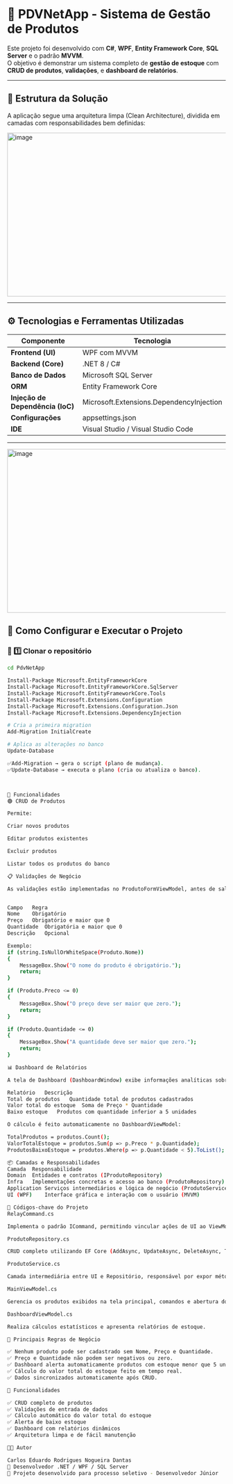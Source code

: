 # 🧠 PDVNetApp - Sistema de Gestão de Produtos

Este projeto foi desenvolvido com **C#**, **WPF**, **Entity Framework Core**, **SQL Server** e o padrão **MVVM**.  
O objetivo é demonstrar um sistema completo de **gestão de estoque** com **CRUD de produtos**, **validações**, e **dashboard de relatórios**.

---

## 🧱 Estrutura da Solução

A aplicação segue uma arquitetura limpa (Clean Architecture), dividida em camadas com responsabilidades bem definidas:


<img width="742" height="377" alt="image" src="https://github.com/user-attachments/assets/aa29d085-f60f-45b2-8822-013bac62c632" />


---

## ⚙️ Tecnologias e Ferramentas Utilizadas

| Componente | Tecnologia |
|-------------|-------------|
| **Frontend (UI)** | WPF com MVVM |
| **Backend (Core)** | .NET 8 / C# |
| **Banco de Dados** | Microsoft SQL Server |
| **ORM** | Entity Framework Core |
| **Injeção de Dependência (IoC)** | Microsoft.Extensions.DependencyInjection |
| **Configurações** | appsettings.json |
| **IDE** | Visual Studio / Visual Studio Code |

---

<img width="928" height="377" alt="image" src="https://github.com/user-attachments/assets/684d4478-3149-42e5-810b-4edd6aa1f1e2" />



## 🚀 Como Configurar e Executar o Projeto

### 🔹 1️⃣ Clonar o repositório

```bash
cd PdvNetApp

Install-Package Microsoft.EntityFrameworkCore
Install-Package Microsoft.EntityFrameworkCore.SqlServer
Install-Package Microsoft.EntityFrameworkCore.Tools
Install-Package Microsoft.Extensions.Configuration
Install-Package Microsoft.Extensions.Configuration.Json
Install-Package Microsoft.Extensions.DependencyInjection

# Cria a primeira migration
Add-Migration InitialCreate

# Aplica as alterações no banco
Update-Database

✅Add-Migration → gera o script (plano de mudança).
✅Update-Database → executa o plano (cria ou atualiza o banco).



🧩 Funcionalidades
🟢 CRUD de Produtos

Permite:

Criar novos produtos

Editar produtos existentes

Excluir produtos

Listar todos os produtos do banco

📋 Validações de Negócio

As validações estão implementadas no ProdutoFormViewModel, antes de salvar:


Campo	Regra
Nome	Obrigatório
Preço	Obrigatório e maior que 0
Quantidade	Obrigatória e maior que 0
Descrição	Opcional

Exemplo:
if (string.IsNullOrWhiteSpace(Produto.Nome))
{
    MessageBox.Show("O nome do produto é obrigatório.");
    return;
}

if (Produto.Preco <= 0)
{
    MessageBox.Show("O preço deve ser maior que zero.");
    return;
}

if (Produto.Quantidade <= 0)
{
    MessageBox.Show("A quantidade deve ser maior que zero.");
    return;
}

📊 Dashboard de Relatórios

A tela de Dashboard (DashboardWindow) exibe informações analíticas sobre o estoque:

Relatório	Descrição
Total de produtos	Quantidade total de produtos cadastrados
Valor total do estoque	Soma de Preço * Quantidade
Baixo estoque	Produtos com quantidade inferior a 5 unidades

O cálculo é feito automaticamente no DashboardViewModel:

TotalProdutos = produtos.Count();
ValorTotalEstoque = produtos.Sum(p => p.Preco * p.Quantidade);
ProdutosBaixoEstoque = produtos.Where(p => p.Quantidade < 5).ToList();

📦 Camadas e Responsabilidades
Camada	Responsabilidade
Domain	Entidades e contratos (IProdutoRepository)
Infra	Implementações concretas e acesso ao banco (ProdutoRepository)
Application	Serviços intermediários e lógica de negócio (ProdutoService)
UI (WPF)	Interface gráfica e interação com o usuário (MVVM)

🧮 Códigos-chave do Projeto
RelayCommand.cs

Implementa o padrão ICommand, permitindo vincular ações de UI ao ViewModel.

ProdutoRepository.cs

CRUD completo utilizando EF Core (AddAsync, UpdateAsync, DeleteAsync, ToListAsync).

ProdutoService.cs

Camada intermediária entre UI e Repositório, responsável por expor métodos assíncronos para o ViewModel.

MainViewModel.cs

Gerencia os produtos exibidos na tela principal, comandos e abertura do Dashboard.

DashboardViewModel.cs

Realiza cálculos estatísticos e apresenta relatórios de estoque.

🧠 Principais Regras de Negócio

✅ Nenhum produto pode ser cadastrado sem Nome, Preço e Quantidade.
✅ Preço e Quantidade não podem ser negativos ou zero.
✅ Dashboard alerta automaticamente produtos com estoque menor que 5 unidades.
✅ Cálculo do valor total do estoque feito em tempo real.
✅ Dados sincronizados automaticamente após CRUD.

🧠 Funcionalidades

✅ CRUD completo de produtos
✅ Validações de entrada de dados
✅ Cálculo automático do valor total do estoque
✅ Alerta de baixo estoque
✅ Dashboard com relatórios dinâmicos
✅ Arquitetura limpa e de fácil manutenção

👨‍💻 Autor

Carlos Eduardo Rodrigues Nogueira Dantas
💼 Desenvolvedor .NET / WPF / SQL Server
📧 Projeto desenvolvido para processo seletivo - Desenvolvedor Júnior
